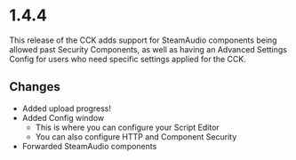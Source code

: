 # 1.4.4

This release of the CCK adds support for SteamAudio components being allowed past Security Components, as well as having an Advanced Settings Config for users who need specific settings applied for the CCK.

## Changes

+ Added upload progress!
+ Added Config window
  + This is where you can configure your Script Editor
  + You can also configure HTTP and Component Security
+ Forwarded SteamAudio components
